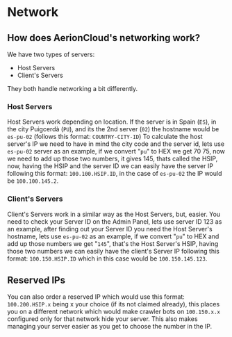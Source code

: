 # Network
## How does AerionCloud's networking work?
We have two types of servers:
- Host Servers
- Client's Servers
  
They both handle networking a bit differently.

### Host Servers
Host Servers work depending on location.
If the server is in Spain (`ES`), in the city Puigcerdà (`PU`), and its the 2nd server (`02`) the hostname would be `es-pu-02` (follows this format: `COUNTRY-CITY-ID`)
To calculate the host server's IP we need to have in mind the city code and the server id, lets use `es-pu-02` server as an example,
if we convert "`pu`" to HEX we get 70 75, now we need to add up those two numbers, it gives 145, thats called the HSIP, now,
having the HSIP and the server ID we can easily have the server IP following this format: `100.100.HSIP.ID`,
in the case of `es-pu-02` the IP would be `100.100.145.2`.

### Client's Servers
Client's Servers work in a similar way as the Host Servers, but, easier.
You need to check your Server ID on the Admin Panel, lets use server ID 123 as an example,
after finding out your Server ID you need the Host Server's hostname, lets use `es-pu-02`
as an example, if we convert "`pu`" to HEX and add up those numbers we get "`145`",
that's the Host Server's HSIP, having those two numbers we can easily have the
client's Server IP following this format: `100.150.HSIP.ID` which in this case
would be `100.150.145.123`.


## Reserved IPs
You can also order a reserved IP which would use this format: `100.200.HSIP.x`
being x your choice (if its not claimed already), this places you on a
different network which would make crawler bots on `100.150.x.x`
configured only for that network hide your server. This also makes managing your
server easier as you get to choose the number in the IP.
